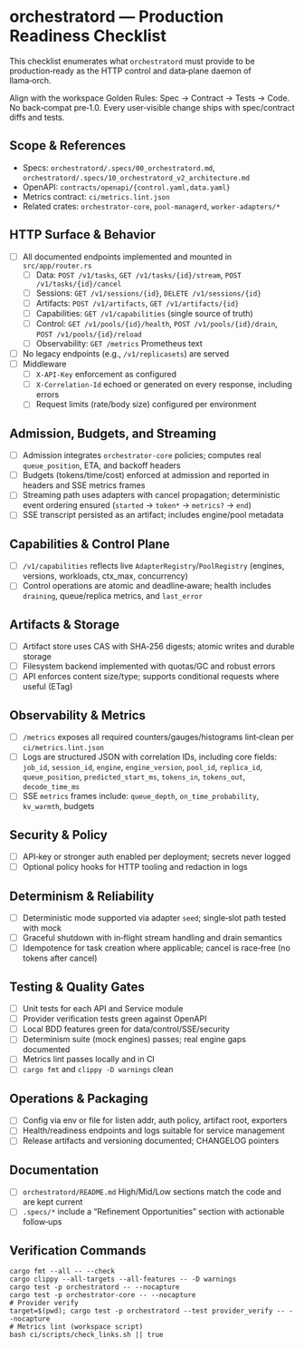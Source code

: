 # orchestratord — Production Readiness Checklist

This checklist enumerates what `orchestratord` must provide to be production‑ready as the HTTP control and data‑plane daemon of llama‑orch.

Align with the workspace Golden Rules: Spec → Contract → Tests → Code. No back‑compat pre‑1.0. Every user‑visible change ships with spec/contract diffs and tests.

## Scope & References
- Specs: `orchestratord/.specs/00_orchestratord.md`, `orchestratord/.specs/10_orchestratord_v2_architecture.md`
- OpenAPI: `contracts/openapi/{control.yaml,data.yaml}`
- Metrics contract: `ci/metrics.lint.json`
- Related crates: `orchestrator-core`, `pool-managerd`, `worker-adapters/*`

## HTTP Surface & Behavior
- [ ] All documented endpoints implemented and mounted in `src/app/router.rs`
  - [ ] Data: `POST /v1/tasks`, `GET /v1/tasks/{id}/stream`, `POST /v1/tasks/{id}/cancel`
  - [ ] Sessions: `GET /v1/sessions/{id}`, `DELETE /v1/sessions/{id}`
  - [ ] Artifacts: `POST /v1/artifacts`, `GET /v1/artifacts/{id}`
  - [ ] Capabilities: `GET /v1/capabilities` (single source of truth)
  - [ ] Control: `GET /v1/pools/{id}/health`, `POST /v1/pools/{id}/drain`, `POST /v1/pools/{id}/reload`
  - [ ] Observability: `GET /metrics` Prometheus text
- [ ] No legacy endpoints (e.g., `/v1/replicasets`) are served
- [ ] Middleware
  - [ ] `X-API-Key` enforcement as configured
  - [ ] `X-Correlation-Id` echoed or generated on every response, including errors
  - [ ] Request limits (rate/body size) configured per environment

## Admission, Budgets, and Streaming
- [ ] Admission integrates `orchestrator-core` policies; computes real `queue_position`, ETA, and backoff headers
- [ ] Budgets (tokens/time/cost) enforced at admission and reported in headers and SSE metrics frames
- [ ] Streaming path uses adapters with cancel propagation; deterministic event ordering ensured (`started` → `token*` → `metrics?` → `end`)
- [ ] SSE transcript persisted as an artifact; includes engine/pool metadata

## Capabilities & Control Plane
- [ ] `/v1/capabilities` reflects live `AdapterRegistry`/`PoolRegistry` (engines, versions, workloads, ctx_max, concurrency)
- [ ] Control operations are atomic and deadline‑aware; health includes `draining`, queue/replica metrics, and `last_error`

## Artifacts & Storage
- [ ] Artifact store uses CAS with SHA‑256 digests; atomic writes and durable storage
- [ ] Filesystem backend implemented with quotas/GC and robust errors
- [ ] API enforces content size/type; supports conditional requests where useful (ETag)

## Observability & Metrics
- [ ] `/metrics` exposes all required counters/gauges/histograms lint‑clean per `ci/metrics.lint.json`
- [ ] Logs are structured JSON with correlation IDs, including core fields: `job_id`, `session_id`, `engine`, `engine_version`, `pool_id`, `replica_id`, `queue_position`, `predicted_start_ms`, `tokens_in`, `tokens_out`, `decode_time_ms`
- [ ] SSE `metrics` frames include: `queue_depth`, `on_time_probability`, `kv_warmth`, budgets

## Security & Policy
- [ ] API‑key or stronger auth enabled per deployment; secrets never logged
- [ ] Optional policy hooks for HTTP tooling and redaction in logs

## Determinism & Reliability
- [ ] Deterministic mode supported via adapter `seed`; single‑slot path tested with mock
- [ ] Graceful shutdown with in‑flight stream handling and drain semantics
- [ ] Idempotence for task creation where applicable; cancel is race‑free (no tokens after cancel)

## Testing & Quality Gates
- [ ] Unit tests for each API and Service module
- [ ] Provider verification tests green against OpenAPI
- [ ] Local BDD features green for data/control/SSE/security
- [ ] Determinism suite (mock engines) passes; real engine gaps documented
- [ ] Metrics lint passes locally and in CI
- [ ] `cargo fmt` and `clippy -D warnings` clean

## Operations & Packaging
- [ ] Config via env or file for listen addr, auth policy, artifact root, exporters
- [ ] Health/readiness endpoints and logs suitable for service management
- [ ] Release artifacts and versioning documented; CHANGELOG pointers

## Documentation
- [ ] `orchestratord/README.md` High/Mid/Low sections match the code and are kept current
- [ ] `.specs/*` include a “Refinement Opportunities” section with actionable follow‑ups

## Verification Commands
```
cargo fmt --all -- --check
cargo clippy --all-targets --all-features -- -D warnings
cargo test -p orchestratord -- --nocapture
cargo test -p orchestrator-core -- --nocapture
# Provider verify
target=$(pwd); cargo test -p orchestratord --test provider_verify -- --nocapture
# Metrics lint (workspace script)
bash ci/scripts/check_links.sh || true
```
